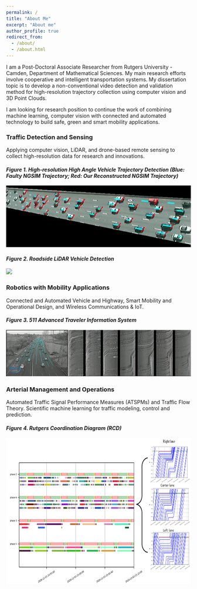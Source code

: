 ```yaml
---
permalink: /
title: "About Me"
excerpt: "About me"
author_profile: true
redirect_from: 
  - /about/
  - /about.html
---
```


I am a Post-Doctoral Associate Researcher from Rutgers University - Camden, Department of Mathematical Sciences. My main research efforts involve cooperative and intelligent transportation systems. My dissertation topic is to develop a non-conventional video detection and validation method for high-resolution trajectory collection using computer vision and 3D Point Clouds. 

I am looking for research position to continue the work of combining machine learning, computer vision with connected and automated technology to build safe, green and smart mobility applications.


### Traffic Detection and Sensing
Applying computer vision, LiDAR, and drone-based remote sensing to collect high-resolution data for research and innovations. 

####                _Figure 1. High-resolution High Angle Vehicle Trajectory Detection (Blue: Faulty NGSIM Trajectory; Red: Our Reconstructed NGSIM Trajectory)_
![](https://raw.githubusercontent.com/TeRyZh/Website/main/images/NGSIM%20Reconstruction.gif)

####                _Figure 2. Roadside LiDAR Vehicle Detection_
<!-- <img src="https://raw.githubusercontent.com/TeRyZh/Website/main/images/Detection%20and%20Tracking_small.png" width="600" height="400">  -->
![](https://github.com/TeRyZh/Website/blob/main/images/BakersBasin_LiDAR_Detection.gif?raw=true)

### Robotics with Mobility Applications
Connected and Automated Vehicle and Highway, Smart Mobility and Operational Design, and Wireless Communications & IoT.

####                 _Figure 3. 511 Advanced Traveler Information System_ 
<!-- <img src="{{ site.url }}{{ site.baseurl }}/https://github.com/TeRyZh/Website/blob/main/images/Picture1.gif" width="600" height="400"> -->
![](https://raw.githubusercontent.com/TeRyZh/Website/main/images/Picture1.gif)

### Arterial Management and Operations
Automated Traffic Signal Performance Measures (ATSPMs) and Traffic Flow Theory. Scientific machine learning for traffic modeling, control and prediction.

####                _Figure 4. Rutgers Coordination Diagram (RCD)_
<img src="https://raw.githubusercontent.com/TeRyZh/Website/main/images/RCD%20with%20Trajectory.png" width="800" height="400"> 



<!-- ![](https://github.com/TeRyZh/Website/blob/main/images/HASDA%20Model%20Detection.gif?raw=true) -->

